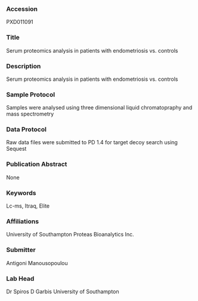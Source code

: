 ### Accession
PXD011091

### Title
Serum proteomics analysis in patients with endometriosis vs. controls

### Description
Serum proteomics analysis in patients with endometriosis vs. controls

### Sample Protocol
Samples were analysed using three dimensional liquid chromatopraphy and mass spectrometry

### Data Protocol
Raw data files were submitted to PD 1.4 for target decoy search using Sequest

### Publication Abstract
None

### Keywords
Lc-ms, Itraq, Elite

### Affiliations
University of Southampton
Proteas Bioanalytics Inc.

### Submitter
Antigoni Manousopoulou

### Lab Head
Dr Spiros D Garbis
University of Southampton


